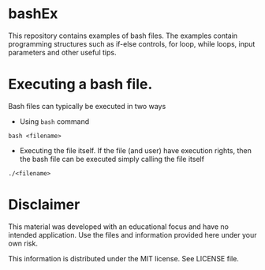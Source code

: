 # bashEx
This repository contains examples of bash files. The examples contain programming structures such as if-else controls, for loop, while loops, input parameters and other useful tips.

# Executing a bash file.
Bash files can typically be executed in two ways

* Using ```bash``` command
```
bash <filename>
```
* Executing the file itself. If the file (and user) have execution rights, then the bash file can be executed simply calling the file itself
```
./<filename>
```


# Disclaimer
This material was developed with an educational focus and have no intended application. Use the files and information provided here under your own risk.

This information is distributed under the MIT license. See LICENSE file.
